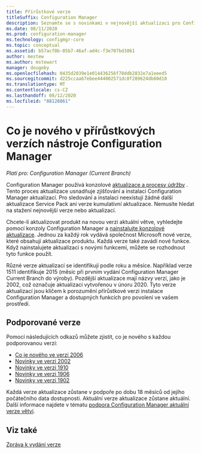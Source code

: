 ```yaml
---
title: Přírůstkové verze
titleSuffix: Configuration Manager
description: Seznamte se s novinkami v nejnovější aktualizaci pro Configuration Manager.
ms.date: 08/11/2020
ms.prod: configuration-manager
ms.technology: configmgr-core
ms.topic: conceptual
ms.assetid: b57acf0b-05b7-46af-ad4c-f3e707bd3861
author: mestew
ms.author: mstewart
manager: dougeby
ms.openlocfilehash: 0435d2039e1e014436256f78ddb2832e7a1eeed5
ms.sourcegitcommit: d225ccaa67ebee444002571dc8f289624db80d10
ms.translationtype: MT
ms.contentlocale: cs-CZ
ms.lasthandoff: 08/12/2020
ms.locfileid: "88128861"
---
```

# <a name="whats-new-in-configuration-manager-incremental-versions"></a>Co je nového v přírůstkových verzích nástroje Configuration Manager

*Platí pro: Configuration Manager (Current Branch)*

Configuration Manager používá konzolové [aktualizace a procesy údržby](../../servers/manage/updates.md) . Tento proces aktualizace usnadňuje zjišťování a instalaci Configuration Manager aktualizací. Pro sledování a instalaci neexistují žádné další aktualizace Service Pack ani verze kumulativní aktualizace. Nemusíte hledat na stažení nejnovější verze nebo aktualizací.

Chcete-li aktualizovat produkt na novou verzi aktuální větve, vyhledejte pomocí konzoly Configuration Manager a [nainstalujte konzolové aktualizace](../../servers/manage/install-in-console-updates.md). Jednou za každý rok vydává společnost Microsoft nové verze, které obsahují aktualizace produktu. Každá verze také zavádí nové funkce. Když nainstalujete aktualizaci s novými funkcemi, můžete se rozhodnout tyto funkce použít.

Různé verze aktualizací se identifikují podle roku a měsíce. Například verze 1511 identifikuje 2015 (měsíc při prvním vydání Configuration Manager Current Branch do výroby). Pozdější aktualizace mají názvy verzí, jako je 2002, což označuje aktualizaci vytvořenou v únoru 2020. Tyto verze aktualizací jsou klíčem k porozumění přírůstkové verzi instalace Configuration Manager a dostupných funkcích pro povolení ve vašem prostředí.

## <a name="supported-versions"></a>Podporované verze

Pomocí následujících odkazů můžete zjistit, co je nového s každou podporovanou verzí:

- [Co je nového ve verzi 2006](whats-new-in-version-2006.md)
- [Novinky ve verzi 2002](whats-new-in-version-2002.md)
- [Novinky ve verzi 1910](whats-new-in-version-1910.md)
- [Novinky ve verzi 1906](whats-new-in-version-1906.md)
- [Novinky ve verzi 1902](whats-new-in-version-1902.md)

Každá verze aktualizace zůstane v podpoře po dobu 18 měsíců od jejího počátečního data dostupnosti. Aktuální verze aktualizace zůstane aktuální. Další informace najdete v tématu [podpora Configuration Manager aktuální verze větví](../../servers/manage/current-branch-versions-supported.md).

## <a name="see-also"></a>Viz také

[Zpráva k vydání verze](../../servers/deploy/install/release-notes.md)
